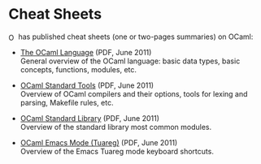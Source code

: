 <!-- ((! set title Cheat Sheets !)) ((! set documentation !)) -->

# Cheat Sheets
[<img src="/img/ocamlpro.png" alt="OCamlPro" style="height: 2ex; vertical-align: text-bottom" />](http://www.ocamlpro.com/) has published cheat sheets (one or
two-pages summaries) on OCaml:

* [The OCaml Language](http://www.ocamlpro.com/files/ocaml-lang.pdf) (PDF, June 2011)  
General overview of the OCaml language: basic data types, basic
concepts, functions, modules, etc.

* [OCaml Standard Tools](http://www.ocamlpro.com/files/ocaml-tools.pdf) (PDF, June 2011)  
Overview of OCaml compilers and their options, tools for lexing and
parsing, Makefile rules, etc.

* [OCaml Standard Library](http://www.ocamlpro.com/files/ocaml-stdlib.pdf) (PDF, June 2011)  
Overview of the standard library most common modules.

* [OCaml Emacs Mode (Tuareg)](http://www.ocamlpro.com/files/tuareg-mode.pdf) (PDF, June 2011)  
Overview of the Emacs Tuareg mode keyboard shortcuts.
